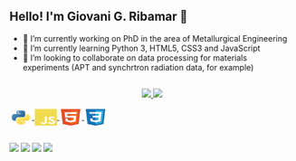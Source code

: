 ## Hello! I'm Giovani G. Ribamar 👋

- 🔭 I’m currently working on PhD in the area of Metallurgical Engineering
- 🌱 I’m currently learning Python 3, HTML5, CSS3 and JavaScript
- 👯 I’m looking to collaborate on data processing for materials experiments (APT and synchrtron radiation data, for example) 

##

<div align="center">
  <a href="https://github.com/giovanigoncalves">
  <img height="150em" src="https://github-readme-stats.vercel.app/api?username=giovanigoncalves&show_icons=true&theme=github_dark&include_all_commits=true&count_private=true"/>
  <img height="150em" src="https://github-readme-stats.vercel.app/api/top-langs/?username=giovanigoncalves&layout=compact&langs_count=7&theme=github_dark"/>
</div>

  <div style="display: inline_block"><br>
  <img align="center" alt="Rafa-Python" height="30" width="40" src="https://raw.githubusercontent.com/devicons/devicon/master/icons/python/python-original.svg">
  <img align="center" alt="Rafa-Js" height="30" width="40" src="https://raw.githubusercontent.com/devicons/devicon/master/icons/javascript/javascript-plain.svg">
  <img align="center" alt="Rafa-HTML" height="30" width="40" src="https://raw.githubusercontent.com/devicons/devicon/master/icons/html5/html5-original.svg">
  <img align="center" alt="Rafa-CSS" height="30" width="40" src="https://raw.githubusercontent.com/devicons/devicon/master/icons/css3/css3-original.svg">

</div>
  
##
 
<div> 

  <a href="https://www.instagram.com/giovanigoncalvesr/" target="_blank"><img src="https://img.shields.io/badge/-Instagram-%23E4405F?style=for-the-badge&logo=instagram&logoColor=white" target="_blank"></a>
  <a href = "mailto:giovanigoncalvesr@gmail.com"><img src="https://img.shields.io/badge/-Gmail-%23333?style=for-the-badge&logo=gmail&logoColor=white" target="_blank"></a>
  <a href="https://www.linkedin.com/in/giovani-gon%C3%A7alves-8ab685a0/" target="_blank"><img src="https://img.shields.io/badge/-LinkedIn-%230077B5?style=for-the-badge&logo=linkedin&logoColor=white" target="_blank"></a> 
  <a href="https://www.researchgate.net/profile/Giovani-Ribamar" target="_blank"><img src="https://img.shields.io/badge/Research_Gate-00CCBB.svg?&style=for-the-badge&logo=ResearchGate&logoColor=white" target="_blank"></a> 
   
</div>
